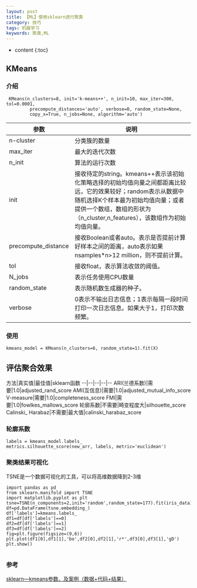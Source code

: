 ```yaml
---
layout: post
title: 【ML】使用sklearn进行聚类
category: 技巧
tags: 机器学习
keywords: 聚类,ML
---
```

* content
{:toc}


## KMeans


### 介绍
```
 KMeans(n_clusters=8, init='k-means++', n_init=10, max_iter=300, tol=0.0001,   
         precompute_distances='auto', verbose=0, random_state=None,  
         copy_x=True, n_jobs=None, algorithm='auto')
```
参数|说明
--|--
n-cluster|分类簇的数量
max_iter|最大的迭代次数
n_init|算法的运行次数
init|接收待定的string。kmeans++表示该初始化策略选择的初始均值向量之间都距离比较远，它的效果较好；random表示从数据中随机选择K个样本最为初始均值向量；或者提供一个数组，数组的形状为（n_cluster,n_features），该数组作为初始均值向量。
precompute_distance|接收Boolean或者auto。表示是否提前计算好样本之间的距离，auto表示如果nsamples*n>12 million，则不提前计算。
tol|接收float，表示算法收敛的阈值。
N_jobs|表示任务使用CPU数量
random_state|表示随机数生成器的种子。
verbose|0表示不输出日志信息；1表示每隔一段时间打印一次日志信息。如果大于1，打印次数频繁。
### 使用


```
kmeans_model = KMeans(n_clusters=6, random_state=1).fit(X)
```


## 评估聚合效果


方法|真实值|最佳值|sklearn函数
--|--|--|--|--
ARI(兰德系数)|需要|1.0|adjusted_rand_score
AMI(互信息)|需要|1.0|adjusted_mutual_info_score
V-measure|需要|1.0|completeness_score
FMI|需要|1.0|fowlkes_mallows_score
轮廓系数|不需要|畸变程度大|silhouette_score
Calinski_ Harabaz|不需要|最大值|calinski_harabaz_score

### 轮廓系数
```
labels = kmeans_model.labels_
metrics.silhouette_score(new_arr, labels, metric='euclidean')
```

### 聚类结果可视化

TSNE是一个数据可视化的工具，可以将高维数据降到2-3维
```
import pandas as pd
from sklearn.manifold import TSNE
import matplotlib.pyplot as plt
tsne=TSNE(n_components=2,init='random',random_state=177).fit(iris_data)
df=pd.DataFrame(tsne.embedding_)
df['labels']=kmeans.labels_
df1=df[df['labels']==0]
df2=df[df['labels']==1]
df3=df[df['labels']==2]
fig=plt.figure(figsize=(9,6))
plt.plot(df1[0],df1[1],'bo',df2[0],df2[1],'r*',df3[0],df3[1],'gD')
plt.show()


```

### 参考

[sklearn—kmeans参数、及案例（数据+代码+结果）](https://blog.csdn.net/Monk_donot_know/article/details/86681938)